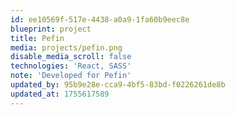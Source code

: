 ```yaml
---
id: ee10569f-517e-4438-a0a9-1fa60b9eec8e
blueprint: project
title: Pefin
media: projects/pefin.png
disable_media_scroll: false
technologies: 'React, SASS'
note: 'Developed for Pefin'
updated_by: 95b9e28e-cca9-4bf5-83bd-f0226261de8b
updated_at: 1755617589
---
```

